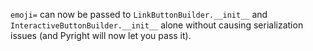 `emoji=` can now be passed to `LinkButtonBuilder.__init__` and `InteractiveButtonBuilder.__init__` alone without causing serialization issues (and Pyright will now let you pass it).
